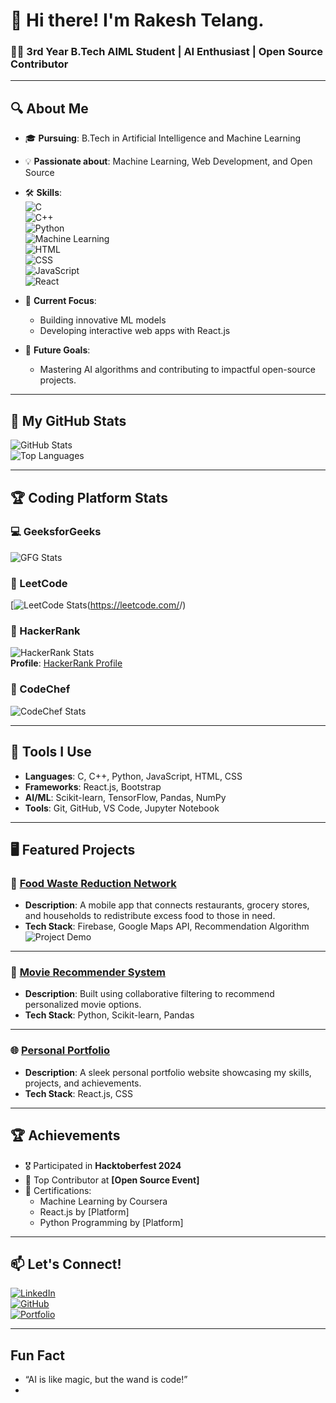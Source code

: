 # 👋 Hi there! I'm Rakesh Telang.  
### 👨‍💻 3rd Year B.Tech AIML Student | AI Enthusiast | Open Source Contributor  

---

## 🔍 About Me  
- 🎓 **Pursuing**: B.Tech in Artificial Intelligence and Machine Learning  
- 💡 **Passionate about**: Machine Learning, Web Development, and Open Source  
- 🛠️ **Skills**:  
  ![C](https://img.shields.io/badge/C-%2300599C.svg?style=flat-square&logo=c&logoColor=white)  
  ![C++](https://img.shields.io/badge/C%2B%2B-%2300599C.svg?style=flat-square&logo=c%2B%2B&logoColor=white)  
  ![Python](https://img.shields.io/badge/Python-%2314354C.svg?style=flat-square&logo=python&logoColor=white)  
  ![Machine Learning](https://img.shields.io/badge/Machine%20Learning-%2300c7b7.svg?style=flat-square&logo=scikit-learn&logoColor=white)  
  ![HTML](https://img.shields.io/badge/HTML5-%23E34F26.svg?style=flat-square&logo=html5&logoColor=white)  
  ![CSS](https://img.shields.io/badge/CSS3-%231572B6.svg?style=flat-square&logo=css3&logoColor=white)  
  ![JavaScript](https://img.shields.io/badge/JavaScript-%23F7DF1E.svg?style=flat-square&logo=javascript&logoColor=black)  
  ![React](https://img.shields.io/badge/React-%2361DAFB.svg?style=flat-square&logo=react&logoColor=black)  

- 🌟 **Current Focus**:  
  - Building innovative ML models  
  - Developing interactive web apps with React.js  
- 🚀 **Future Goals**:  
  - Mastering AI algorithms and contributing to impactful open-source projects.  

---

## 🌟 My GitHub Stats  
![GitHub Stats](https://github-readme-stats.vercel.app/api?username=rakesh2971&show_icons=true&theme=radical)  
![Top Languages](https://github-readme-stats.vercel.app/api/top-langs/?username=rakesh2971&layout=compact&theme=radical)  

---

## 🏆 Coding Platform Stats  

### 💻 GeeksforGeeks  
![GFG Stats](https://geeks-for-geeks-stats-api-napiyo.vercel.app/?userName=telangrlc4h)  

### 🧠 LeetCode  
[![LeetCode Stats](https://leetcard.jacoblin.cool/<CszmjkHgZi>?theme=light&font=Baloo&ext=heatmap)(https://leetcode.com/<CszmjkHgZi>/)

### 🔑 HackerRank  
![HackerRank Stats](https://img.shields.io/badge/HackerRank-Green?style=flat-square&logo=hackerrank&logoColor=white)  
**Profile**: [HackerRank Profile](https://www.hackerrank.com/telangrc2971)  

### 🍴 CodeChef  
![CodeChef Stats](https://cp-logo.vercel.app/codechef/hearty_boar_65)  

---

## 🔨 Tools I Use  
- **Languages**: C, C++, Python, JavaScript, HTML, CSS  
- **Frameworks**: React.js, Bootstrap  
- **AI/ML**: Scikit-learn, TensorFlow, Pandas, NumPy  
- **Tools**: Git, GitHub, VS Code, Jupyter Notebook  

---

## 🖥️ Featured Projects  

### 🎯 [Food Waste Reduction Network](https://github.com/yourusername/FoodWasteReduction)  
- **Description**: A mobile app that connects restaurants, grocery stores, and households to redistribute excess food to those in need.  
- **Tech Stack**: Firebase, Google Maps API, Recommendation Algorithm  
![Project Demo](https://via.placeholder.com/600x300.png?text=Project+Demo)  

---

### 🧠 [Movie Recommender System](https://github.com/yourusername/MovieRecommender)  
- **Description**: Built using collaborative filtering to recommend personalized movie options.  
- **Tech Stack**: Python, Scikit-learn, Pandas  

---

### 🌐 [Personal Portfolio](https://github.com/yourusername/Portfolio)  
- **Description**: A sleek personal portfolio website showcasing my skills, projects, and achievements.  
- **Tech Stack**: React.js, CSS  

---

## 🏆 Achievements  
- 🎖️ Participated in **Hacktoberfest 2024**  
- 🌟 Top Contributor at **[Open Source Event]**  
- 📜 Certifications:  
  - Machine Learning by Coursera  
  - React.js by [Platform]  
  - Python Programming by [Platform]  

---

## 📫 Let's Connect!  
[![LinkedIn](https://img.shields.io/badge/LinkedIn-%230077B5.svg?style=for-the-badge&logo=linkedin&logoColor=white)](https://linkedin.com/in/your-profile)  
[![GitHub](https://img.shields.io/badge/GitHub-%23181717.svg?style=for-the-badge&logo=github&logoColor=white)](https://github.com/yourusername)  
[![Portfolio](https://img.shields.io/badge/Portfolio-%23FF5722.svg?style=for-the-badge&logo=firefox&logoColor=white)](https://yourportfolio.com)  

---

## Fun Fact  
- “AI is like magic, but the wand is code!”
- 
